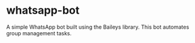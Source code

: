 # whatsapp-bot
A simple WhatsApp bot built using the Baileys library. This bot automates group management tasks.
